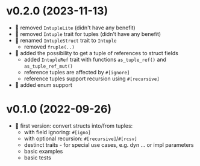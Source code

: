 # v0.2.0 (2023-11-13)
- 🦎 removed `IntupleLite` (didn't have any benefit)
- 🦎 removed `Intuple` trait for tuples (didn't have any benefit)
- 🐍 renamed `IntupleStruct` trait to `Intuple`
    - removed `fruple(..)`
- 🐤 added the possibility to get a tuple of references to struct fields
    - added `IntupleRef` trait with functions `as_tuple_ref()` and `as_tuple_ref_mut()`
    - reference tuples are affected by `#[ignore]`
    - reference tuples support recursion using `#[recursive]`
- 🐤 added enum support
# v0.1.0 (2022-09-26)
* 🐣 first version: convert structs into/from tuples:
    - with field ignoring: `#[igno]`
    - with optional recursion: `#[recursive]`/`#[rcsv]`
    - destinct traits - for special use cases, e.g. dyn ... or impl parameters
    - basic examples
    - basic tests